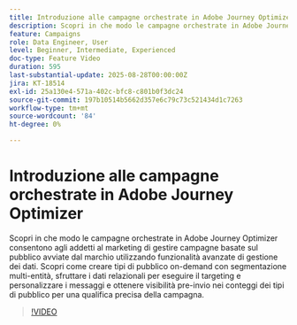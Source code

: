 ```yaml
---
title: Introduzione alle campagne orchestrate in Adobe Journey Optimizer
description: Scopri in che modo le campagne orchestrate in Adobe Journey Optimizer consentono agli addetti al marketing di gestire campagne basate sul pubblico avviate dal marchio utilizzando funzionalità avanzate di gestione dei dati.
feature: Campaigns
role: Data Engineer, User
level: Beginner, Intermediate, Experienced
doc-type: Feature Video
duration: 595
last-substantial-update: 2025-08-28T00:00:00Z
jira: KT-18514
exl-id: 25a130e4-571a-402c-bfc8-c801b0f3dc24
source-git-commit: 197b10514b5662d357e6c79c73c521434d1c7263
workflow-type: tm+mt
source-wordcount: '84'
ht-degree: 0%

---
```


# Introduzione alle campagne orchestrate in Adobe Journey Optimizer

Scopri in che modo le campagne orchestrate in Adobe Journey Optimizer consentono agli addetti al marketing di gestire campagne basate sul pubblico avviate dal marchio utilizzando funzionalità avanzate di gestione dei dati. Scopri come creare tipi di pubblico on-demand con segmentazione multi-entità, sfruttare i dati relazionali per eseguire il targeting e personalizzare i messaggi e ottenere visibilità pre-invio nei conteggi dei tipi di pubblico per una qualifica precisa della campagna.

>[!VIDEO](https://video.tv.adobe.com/v/3471538/?learn=on&enablevpops)
